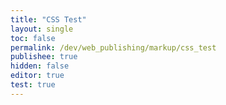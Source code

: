 ```yaml
---
title: "CSS Test"
layout: single
toc: false
permalink: /dev/web_publishing/markup/css_test
publishee: true
hidden: false
editor: true
test: true
---
```




<div id="demoContainer">
  <div id="inputContainer"></div>
  <div id="editorInput" class="editor"></div>
  <div id="convertButton"></div>
  <div id="editorOutput" class="editor"></div>
</div>



<div id="test" test="{{page.test}}"></div>

